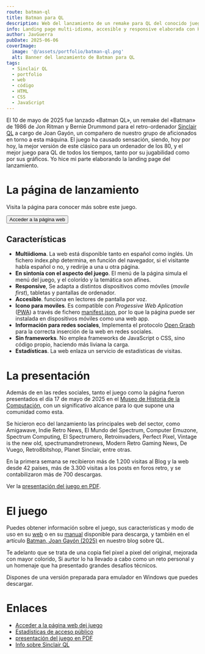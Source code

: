 ```yaml
---
route: batman-ql
title: Batman para QL
description: Web del lanzamiento de un remake para QL del conocido juego de los 80. 
info: Landing page multi-idioma, accesible y responsive elaborada con HTML, CSS y Javascript Vanilla.
author: JavGuerra
pubDate: 2025-06-06
coverImage:
  image: '@/assets/portfolio/batman-ql.png'
  alt: Banner del lanzamiento de Batman para QL
tags:
  - Sinclair QL
  - portfolio
  - web
  - código
  - HTML
  - CSS
  - JavaScript
---
```


El 10 de mayo de 2025 fue lanzado «Batman QL», un remake del «Batman» de 1986 de Jon Ritman y Bernie Drummond para el retro-ordenador [Sinclair QL](/blog/sinclair-ql) a cargo de Joan Gayón, un compañero de nuestro grupo de aficionados en torno a esta máquina. El juego ha causado sensación, siendo, hoy por hoy, la mejor versión de este clásico para un ordenador de los 80, y el mejor juego para QL de todos los tiempos, tanto por su jugabilidad como por sus gráficos. Yo hice mi parte elaborando la landing page del lanzamiento.

# La página de lanzamiento

Visita la página para conocer más sobre este juego.

[<button>Acceder a la página web</button>](https://badared.com/badaman/ql/batman)

## Características

- **Multiidioma**. La web está disponible tanto en español como inglés. Un fichero index.php determina, en función del navegador, si el visitante habla español o no, y redirije a una u otra página.
- **En sintonía con el aspecto del juego**. El menú de la página simula el menú del juego, y el colorído y la temática son afines.
- **Responsive**, Se adapta a distintos dispositivos como móviles (*movile first*), tabletas y pantallas de ordenador.
- **Accesible**. funciona en lectores de pantalla por voz.
- **Icono para moviles**. Es compatible con _Progessive Web Aplication_ ([PWA](https://developer.mozilla.org/es/docs/Web/Progressive_web_apps)) a través de fichero [manifest.json](https://developer.mozilla.org/es/docs/Web/Manifest), por lo que la página puede ser instalada en dispositivos móviles como una web app.
- **Información para redes sociales**, Implementa el protocolo [Open Graph](https://ogp.me/) para la correcta inserción de la web en redes sociales.
- **Sin frameworks**. No emplea frameworks de JavaScript o CSS, sino código propio, haciendo más liviana la carga.
- **Estadísticas**. La web enlaza un servicio de estadísticas de visitas.

# La presentación

Además de en las redes sociales, tanto el juego como la página fueron presentados el día 17 de mayo de 2025 en el [Museo de Historia de la Computación](/blog/mhc), con un significativo alcance para lo que supone una comunidad como esta.

Se hicieron eco del lanzamiento las principales web del sector, como Amigawave, Indie Retro News, El Mundo del Spectrum, Computer Emuzone, Spectrum Computing, El Spectrumero, Retroinvaders, Perfect Pixel, Vintage is the new old, spectrumandretronews, Modern Retro Gaming News, De Vuego, Retro8bitshop, Planet Sinclair, entre otras.

En la primera semana se recibieron más de 1.200 visitas al Blog y la web desde 42 países, más de 3.300 visitas a los posts en foros retro, y se contabilizaron más de 700 descargas.

Ver la [presentación del juego en PDF](/doc/Batman-presenta.pdf).

# El juego

Puedes obtener información sobre el juego, sus características y modo de uso en su [web](https://badared.com/badaman/ql/batman) o en su [manual](https://badared.com/badaman/ql/batman/assets/doc/Batman-es.pdf) disponible para descarga, y también en el artículo [Batman, Joan Gayón (2025)](https://sinclairqles.wordpress.com/2025/05/10/batmanql-joan-gayon-2025/) en nuestro blog sobre QL.

Te adelanto que se trata de una copia fiel pixel a pixel del original, mejorada con mayor colorido, Si aurtor lo ha llevado a cabo como un reto personal y un homenaje que ha presentado grandes desafíos técnicos.

Dispones de una versión preparada para emulador en Windows que puedes descargar.

# Enlaces

- [Acceder a la página web dej juego](https://badared.com/badaman/ql/batman)
- [Estadísticas de acceso público](https://batmanql.goatcounter.com/)
- [presentación del juego en PDF](/doc/Batman-presenta.pdf)
- [Info sobre Sinclair QL](/blog/sinclair-ql)